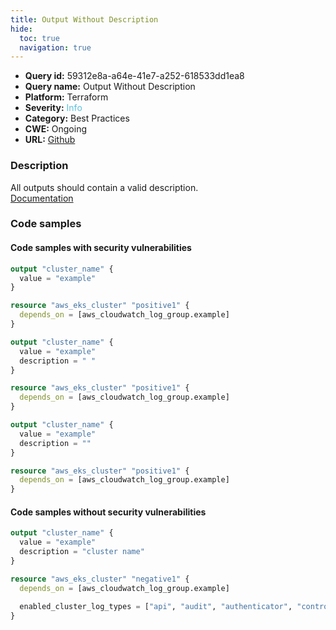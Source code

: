 ```yaml
---
title: Output Without Description
hide:
  toc: true
  navigation: true
---
```


-   **Query id:** 59312e8a-a64e-41e7-a252-618533dd1ea8
-   **Query name:** Output Without Description
-   **Platform:** Terraform
-   **Severity:** <span style="color:#5bc0de">Info</span>
-   **Category:** Best Practices
-   **CWE:** Ongoing
-   **URL:** [Github](https://github.com/DataDog/kics/tree/master/assets/queries/terraform/general/output_without_description)

### Description
All outputs should contain a valid description.<br>
[Documentation](https://www.terraform.io/docs/language/values/outputs.html#description-output-value-documentation)

### Code samples
#### Code samples with security vulnerabilities
```tf title="Positive test num. 1 - tf file" hl_lines="1"
output "cluster_name" {
  value = "example"
}

resource "aws_eks_cluster" "positive1" {
  depends_on = [aws_cloudwatch_log_group.example]
}

```
```tf title="Positive test num. 2 - tf file" hl_lines="3"
output "cluster_name" {
  value = "example"
  description = " "
}

resource "aws_eks_cluster" "positive1" {
  depends_on = [aws_cloudwatch_log_group.example]
}

```
```tf title="Positive test num. 3 - tf file" hl_lines="3"
output "cluster_name" {
  value = "example"
  description = ""
}

resource "aws_eks_cluster" "positive1" {
  depends_on = [aws_cloudwatch_log_group.example]
}

```


#### Code samples without security vulnerabilities
```tf title="Negative test num. 1 - tf file"
output "cluster_name" {
  value = "example"
  description = "cluster name"
}

resource "aws_eks_cluster" "negative1" {
  depends_on = [aws_cloudwatch_log_group.example]

  enabled_cluster_log_types = ["api", "audit", "authenticator", "controllerManager", "scheduler"]
}

```
